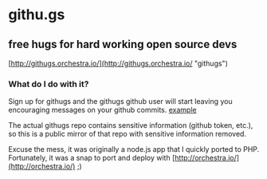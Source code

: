 # githu.gs
## free hugs for hard working open source devs

[http://githugs.orchestra.io/](http://githugs.orchestra.io/ "githugs")

### What do I do with it?
Sign up for githugs and the githugs github user will start leaving you encouraging messages on your github commits. [example](https://github.com/paulirish/html5-boilerplate/commit/7a984c7f84c8f287a05d035c295fc2086be4653b#comments)

The actual githugs repo contains sensitive information (github token, etc.), so this is a public mirror of that repo with sensitive information removed.

Excuse the mess, it was originally a node.js app that I quickly ported to PHP.  Fortunately, it was a snap to port and deploy with [http://orchestra.io/](http://orchestra.io/) ;)